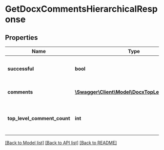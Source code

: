 # GetDocxCommentsHierarchicalResponse

## Properties
Name | Type | Description | Notes
------------ | ------------- | ------------- | -------------
**successful** | **bool** | True if successful, false otherwise | [optional] 
**comments** | [**\Swagger\Client\Model\DocxTopLevelComment[]**](DocxTopLevelComment.md) | Comments in the document | [optional] 
**top_level_comment_count** | **int** | The number of comments in the document | [optional] 

[[Back to Model list]](../README.md#documentation-for-models) [[Back to API list]](../README.md#documentation-for-api-endpoints) [[Back to README]](../README.md)


